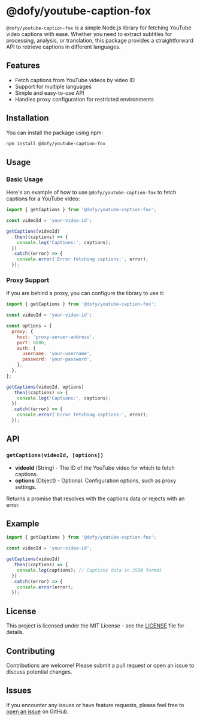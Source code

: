 # @dofy/youtube-caption-fox

`@dofy/youtube-caption-fox` is a simple Node.js library for fetching YouTube video captions with ease. Whether you need to extract subtitles for processing, analysis, or translation, this package provides a straightforward API to retrieve captions in different languages.

## Features

- Fetch captions from YouTube videos by video ID
- Support for multiple languages
- Simple and easy-to-use API
- Handles proxy configuration for restricted environments

## Installation

You can install the package using npm:

```bash
npm install @dofy/youtube-caption-fox
```

## Usage

### Basic Usage

Here's an example of how to use `@dofy/youtube-caption-fox` to fetch captions for a YouTube video:

```javascript
import { getCaptions } from '@dofy/youtube-caption-fox';

const videoId = 'your-video-id';

getCaptions(videoId)
  .then((captions) => {
    console.log('Captions:', captions);
  })
  .catch((error) => {
    console.error('Error fetching captions:', error);
  });
```

### Proxy Support

If you are behind a proxy, you can configure the library to use it:

```javascript
import { getCaptions } from '@dofy/youtube-caption-fox';

const videoId = 'your-video-id';

const options = {
  proxy: {
    host: 'proxy-server-address',
    port: 8080,
    auth: {
      username: 'your-username',
      password: 'your-password',
    },
  },
};

getCaptions(videoId, options)
  .then((captions) => {
    console.log('Captions:', captions);
  })
  .catch((error) => {
    console.error('Error fetching captions:', error);
  });
```

## API

### `getCaptions(videoId, [options])`

- **videoId** (String) - The ID of the YouTube video for which to fetch captions.
- **options** (Object) - Optional. Configuration options, such as proxy settings.

Returns a promise that resolves with the captions data or rejects with an error.

## Example

```javascript
import { getCaptions } from '@dofy/youtube-caption-fox';

const videoId = 'your-video-id';

getCaptions(videoId)
  .then((captions) => {
    console.log(captions); // Captions data in JSON format
  })
  .catch((error) => {
    console.error(error);
  });
```

## License

This project is licensed under the MIT License - see the [LICENSE](LICENSE) file for details.

## Contributing

Contributions are welcome! Please submit a pull request or open an issue to discuss potential changes.

## Issues

If you encounter any issues or have feature requests, please feel free to [open an issue](https://github.com/dofy/youtube-caption-fox/issues) on GitHub.
